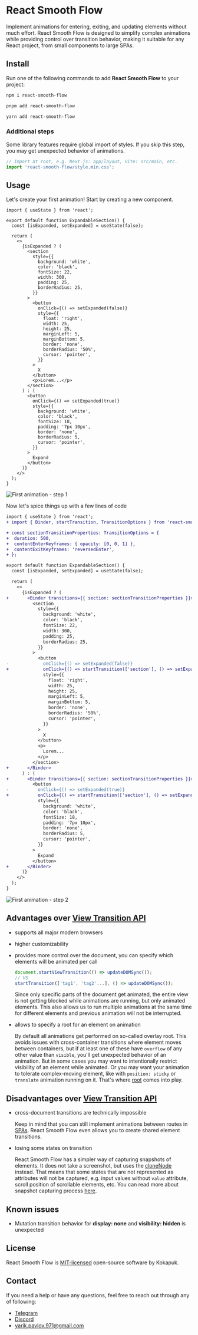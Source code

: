 # React Smooth Flow

Implement animations for entering, exiting, and updating elements without much effort. React Smooth Flow is designed to simplify complex animations while providing control over transition behavior, making it suitable for any React project, from small components to large SPAs.

## Install

Run one of the following commands to add **React Smooth Flow** to your project:

```bash
npm i react-smooth-flow
```

```bash
pnpm add react-smooth-flow
```

```bash
yarn add react-smooth-flow
```

### Additional steps

Some library features require global import of styles. If you skip this step, you may get unexpected behavior of animations.

```js
// Import at root, e.g. Next.js: app/layout, Vite: src/main, etc.
import 'react-smooth-flow/style.min.css';
```

## Usage

Let's create your first animation! Start by creating a new component.

```tsx
import { useState } from 'react';

export default function ExpandableSection() {
  const [isExpanded, setExpanded] = useState(false);

  return (
    <>
      {isExpanded ? (
        <section
          style={{
            background: 'white',
            color: 'black',
            fontSize: 22,
            width: 300,
            padding: 25,
            borderRadius: 25,
          }}
        >
          <button
            onClick={() => setExpanded(false)}
            style={{
              float: 'right',
              width: 25,
              height: 25,
              marginLeft: 5,
              marginBottom: 5,
              border: 'none',
              borderRadius: '50%',
              cursor: 'pointer',
            }}
          >
            X
          </button>
          <p>Lorem...</p>
        </section>
      ) : (
        <button
          onClick={() => setExpanded(true)}
          style={{
            background: 'white',
            color: 'black',
            fontSize: 18,
            padding: '7px 10px',
            border: 'none',
            borderRadius: 5,
            cursor: 'pointer',
          }}
        >
          Expand
        </button>
      )}
    </>
  );
}
```

![First animation - step 1](/.github/assets/first-animation-step-1.gif)

Now let's spice things up with a few lines of code

```diff
import { useState } from 'react';
+ import { Binder, startTransition, TransitionOptions } from 'react-smooth-flow';

+ const sectionTransitionProperties: TransitionOptions = {
+  duration: 500,
+  contentEnterKeyframes: { opacity: [0, 0, 1] },
+  contentExitKeyframes: 'reversedEnter',
+ };

export default function ExpandableSection() {
  const [isExpanded, setExpanded] = useState(false);

  return (
    <>
      {isExpanded ? (
+       <Binder transitions={{ section: sectionTransitionProperties }}>
          <section
            style={{
              background: 'white',
              color: 'black',
              fontSize: 22,
              width: 300,
              padding: 25,
              borderRadius: 25,
            }}
          >
            <button
-             onClick={() => setExpanded(false)}
+             onClick={() => startTransition(['section'], () => setExpanded(false))}
              style={{
                float: 'right',
                width: 25,
                height: 25,
                marginLeft: 5,
                marginBottom: 5,
                border: 'none',
                borderRadius: '50%',
                cursor: 'pointer',
              }}
            >
              X
            </button>
            <p>
              Lorem...
            </p>
          </section>
+       </Binder>
      ) : (
+       <Binder transitions={{ section: sectionTransitionProperties }}>
          <button
-           onClick={() => setExpanded(true)}
+           onClick={() => startTransition(['section'], () => setExpanded(true))}
            style={{
              background: 'white',
              color: 'black',
              fontSize: 18,
              padding: '7px 10px',
              border: 'none',
              borderRadius: 5,
              cursor: 'pointer',
            }}
          >
            Expand
          </button>
+       </Binder>
      )}
    </>
  );
}
```

![First animation - step 2](/.github/assets/first-animation-step-2.gif)

## Advantages over [View Transition API](https://developer.mozilla.org/en-US/docs/Web/API/View_Transition_API)

- supports all major modern browsers
- higher customizability
- provides more control over the document, you can specify which elements will be animated per call

  ```js
  document.startViewTransition(() => updateDOMSync());
  // VS
  startTransition(['tag1', 'tag2'...], () => updateDOMSync());
  ```

  Since only specific parts of the document get animated, the entire view is not getting blocked while animations are running, but only animated elements. This also allows us to run multiple animations at the same time for different elements and previous animation will not be interrupted.

- allows to specify a root for an element on animation

  By default all animations get performed on so-called overlay root. This avoids issues with cross-container transitions where element moves between containers, but if at least one of these have `overflow` of any other value than `visible`, you'll get unexpected behavior of an animation. But in some cases you may want to intentionally restrict visibility of an element while animated. Or you may want your animation to tolerate complex-moving element, like with `position: sticky` or `translate` animation running on it. That's where [root](/DOCS.md#Root) comes into play.

## Disadvantages over [View Transition API](https://developer.mozilla.org/en-US/docs/Web/API/View_Transition_API)

- cross-document transitions are technically impossible

  Keep in mind that you can still implement animations between routes in [SPAs](https://developer.mozilla.org/en-US/docs/Glossary/SPA). React Smooth Flow even allows you to create shared element transitions.

- losing some states on transition

  React Smooth Flow has a simpler way of capturing snapshots of elements. It does not take a screenshot, but uses the [cloneNode](https://developer.mozilla.org/en-US/docs/Web/API/Node/cloneNode) instead. That means that some states that are not represented as attributes will not be captured, e.g. input values without `value` attribute, scroll position of scrollable elements, etc. You can read more about snapshot capturing process [here](/DOCS.md#Concept).

## Known issues

- Mutation transition behavior for **display: none** and **visibility: hidden** is unexpected

## License

React Smooth Flow is [MIT-licensed](/LICENSE) open-source software by Kokapuk.

## Contact

If you need a help or have any questions, feel free to reach out through any of following:

- [Telegram](https://t.me/kokapuk)
- [Discord](https://discord.com/users/387664775473135617)
- yarik.pavlov.971@gmail.com
